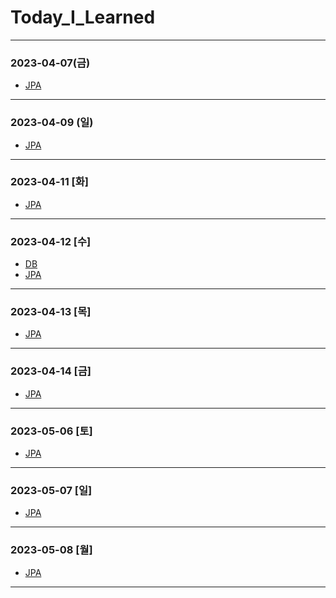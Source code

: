 # Today_I_Learned

* * *
### 2023-04-07(금)
- [JPA](https://github.com/xxx-sj/Today_I_Learned/tree/master/JPA/java_orm_programming)
* * *
### 2023-04-09 (일)
- [JPA](https://github.com/xxx-sj/Today_I_Learned/tree/master/JPA/java_orm_programming)
* * *
### 2023-04-11 [화]
- [JPA](https://github.com/xxx-sj/Today_I_Learned/tree/master/JPA/java_orm_programming)
* * *
### 2023-04-12 [수]
- [DB](https://github.com/xxx-sj/Today_I_Learned/blob/master/DB)
- [JPA](https://github.com/xxx-sj/Today_I_Learned/tree/master/JPA/java_orm_programming)
* * *
### 2023-04-13 [목]
- [JPA](https://github.com/xxx-sj/Today_I_Learned/tree/master/JPA/java_orm_programming)
* * *
### 2023-04-14 [금]
- [JPA](https://github.com/xxx-sj/Today_I_Learned/tree/master/JPA/java_orm_programming)
* * *
### 2023-05-06 [토]
- [JPA](https://github.com/xxx-sj/Today_I_Learned/tree/master/JPA/java_orm_programming)
* * *
### 2023-05-07 [일]
- [JPA](https://github.com/xxx-sj/Today_I_Learned/tree/master/JPA/java_orm_programming)
* * *
### 2023-05-08 [월]
- [JPA](https://github.com/xxx-sj/Today_I_Learned/tree/master/JPA/java_orm_programming)
* * *
